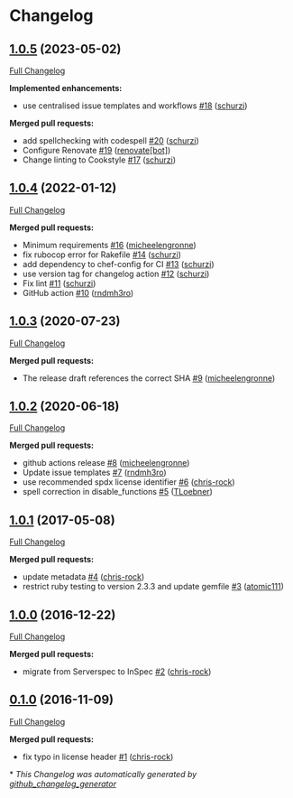 # Changelog

## [1.0.5](https://github.com/dev-sec/php-baseline/tree/1.0.5) (2023-05-02)

[Full Changelog](https://github.com/dev-sec/php-baseline/compare/1.0.4...1.0.5)

**Implemented enhancements:**

- use centralised issue templates and workflows [\#18](https://github.com/dev-sec/php-baseline/pull/18) ([schurzi](https://github.com/schurzi))

**Merged pull requests:**

- add spellchecking with codespell [\#20](https://github.com/dev-sec/php-baseline/pull/20) ([schurzi](https://github.com/schurzi))
- Configure Renovate [\#19](https://github.com/dev-sec/php-baseline/pull/19) ([renovate[bot]](https://github.com/apps/renovate))
- Change linting to Cookstyle [\#17](https://github.com/dev-sec/php-baseline/pull/17) ([schurzi](https://github.com/schurzi))

## [1.0.4](https://github.com/dev-sec/php-baseline/tree/1.0.4) (2022-01-12)

[Full Changelog](https://github.com/dev-sec/php-baseline/compare/1.0.3...1.0.4)

**Merged pull requests:**

- Minimum requirements [\#16](https://github.com/dev-sec/php-baseline/pull/16) ([micheelengronne](https://github.com/micheelengronne))
- fix rubocop error for Rakefile [\#14](https://github.com/dev-sec/php-baseline/pull/14) ([schurzi](https://github.com/schurzi))
- add dependency to chef-config for CI [\#13](https://github.com/dev-sec/php-baseline/pull/13) ([schurzi](https://github.com/schurzi))
- use version tag for changelog action [\#12](https://github.com/dev-sec/php-baseline/pull/12) ([schurzi](https://github.com/schurzi))
- Fix lint [\#11](https://github.com/dev-sec/php-baseline/pull/11) ([schurzi](https://github.com/schurzi))
- GitHub action [\#10](https://github.com/dev-sec/php-baseline/pull/10) ([rndmh3ro](https://github.com/rndmh3ro))

## [1.0.3](https://github.com/dev-sec/php-baseline/tree/1.0.3) (2020-07-23)

[Full Changelog](https://github.com/dev-sec/php-baseline/compare/1.0.2...1.0.3)

**Merged pull requests:**

- The release draft references the correct SHA [\#9](https://github.com/dev-sec/php-baseline/pull/9) ([micheelengronne](https://github.com/micheelengronne))

## [1.0.2](https://github.com/dev-sec/php-baseline/tree/1.0.2) (2020-06-18)

[Full Changelog](https://github.com/dev-sec/php-baseline/compare/1.0.1...1.0.2)

**Merged pull requests:**

- github actions release [\#8](https://github.com/dev-sec/php-baseline/pull/8) ([micheelengronne](https://github.com/micheelengronne))
- Update issue templates [\#7](https://github.com/dev-sec/php-baseline/pull/7) ([rndmh3ro](https://github.com/rndmh3ro))
- use recommended spdx license identifier [\#6](https://github.com/dev-sec/php-baseline/pull/6) ([chris-rock](https://github.com/chris-rock))
- spell correction in disable\_functions [\#5](https://github.com/dev-sec/php-baseline/pull/5) ([TLoebner](https://github.com/TLoebner))

## [1.0.1](https://github.com/dev-sec/php-baseline/tree/1.0.1) (2017-05-08)

[Full Changelog](https://github.com/dev-sec/php-baseline/compare/1.0.0...1.0.1)

**Merged pull requests:**

- update metadata [\#4](https://github.com/dev-sec/php-baseline/pull/4) ([chris-rock](https://github.com/chris-rock))
- restrict ruby testing to version 2.3.3 and update gemfile [\#3](https://github.com/dev-sec/php-baseline/pull/3) ([atomic111](https://github.com/atomic111))

## [1.0.0](https://github.com/dev-sec/php-baseline/tree/1.0.0) (2016-12-22)

[Full Changelog](https://github.com/dev-sec/php-baseline/compare/0.1.0...1.0.0)

**Merged pull requests:**

- migrate from Serverspec to InSpec [\#2](https://github.com/dev-sec/php-baseline/pull/2) ([chris-rock](https://github.com/chris-rock))

## [0.1.0](https://github.com/dev-sec/php-baseline/tree/0.1.0) (2016-11-09)

[Full Changelog](https://github.com/dev-sec/php-baseline/compare/f0de42996b3299ac0e9dc2821c693612f6134cbb...0.1.0)

**Merged pull requests:**

- fix typo in license header [\#1](https://github.com/dev-sec/php-baseline/pull/1) ([chris-rock](https://github.com/chris-rock))



\* *This Changelog was automatically generated by [github_changelog_generator](https://github.com/github-changelog-generator/github-changelog-generator)*
